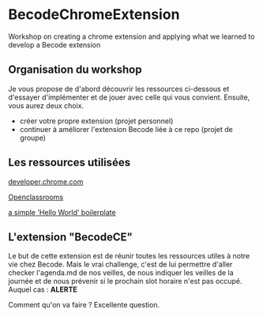 # BecodeChromeExtension
Workshop on creating a chrome extension and applying what we learned to develop a Becode extension

## Organisation du workshop
Je vous propose de d'abord découvrir les ressources ci-dessous et d'essayer d'implémenter et de jouer avec celle qui vous convient.
Ensuite, vous aurez deux choix.
- créer votre propre extension (projet personnel)
- continuer à améliorer l'extension Becode liée à ce repo (projet de groupe) 

## Les ressources utilisées
[developer.chrome.com](https://developer.chrome.com/extensions/getstarted)

[Openclassrooms](https://openclassrooms.com/fr/courses/1408416-extensions-pour-chrome/1408593-une-premiere-extension)

[a simple 'Hello World' boilerplate](https://github.com/gitfaf/hello-world-chrome-extension)

## L'extension "BecodeCE"

Le but de cette extension est de réunir toutes les ressources utiles à notre vie chez Becode.
Mais le vrai challenge, c'est de lui permettre d'aller checker l'agenda.md de nos veilles, de nous indiquer les veilles de la journée et de nous prévenir si le prochain slot horaire n'est pas occupé. 
Auquel cas : **ALERTE**

Comment qu'on va faire ? 
Excellente question. 
